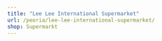 ```yaml
---
title: "Lee Lee International Supermarket"
url: /peoria/lee-lee-international-supermarket/
shop: Supermarkt
---
```

